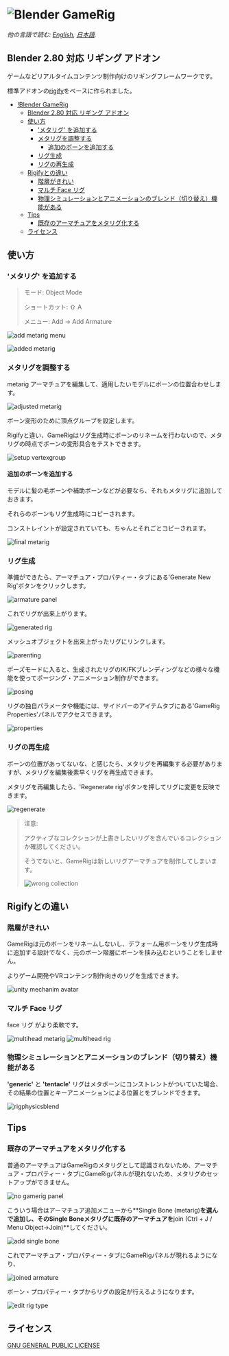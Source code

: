 # ![Blender GameRig](images/logo.png "Logo")

*他の言語で読む: [English](README.md), [日本語](README.ja.md).*

## Blender 2.80 対応 リギング アドオン

ゲームなどリアルタイムコンテンツ制作向けのリギングフレームワークです。

標準アドオンの[rigify](https://archive.blender.org/wiki/index.php/Extensions:2.6/Py/Scripts/Rigging/Rigify/)をベースに作られました。

<!-- TOC -->

- [!Blender GameRig](#blender-gamerig)
  - [Blender 2.80 対応 リギング アドオン](#blender-280-対応-リギング-アドオン)
  - [使い方](#使い方)
    - ['メタリグ' を追加する](#メタリグ-を追加する)
    - [メタリグを調整する](#メタリグを調整する)
      - [追加のボーンを追加する](#追加のボーンを追加する)
    - [リグ生成](#リグ生成)
    - [リグの再生成](#リグの再生成)
  - [Rigifyとの違い](#rigifyとの違い)
    - [階層がきれい](#階層がきれい)
    - [マルチ Face リグ](#マルチ-face-リグ)
    - [物理シミュレーションとアニメーションのブレンド（切り替え）機能がある](#物理シミュレーションとアニメーションのブレンド切り替え機能がある)
  - [Tips](#tips)
    - [既存のアーマチュアをメタリグ化する](#既存のアーマチュアをメタリグ化する)
  - [ライセンス](#ライセンス)

<!-- /TOC -->

## 使い方

### 'メタリグ' を追加する

> モード: Object Mode
>
> ショートカット: ⇧ A
>
> メニュー: Add → Add Armature

![add metarig menu](images/addmetarig.jpg "add metarig menu")

![added metarig](images/metarig.jpg "added metarig")

### メタリグを調整する

metarig アーマチュアを編集して、適用したいモデルにボーンの位置合わせします。

![adjusted metarig](images/adjustmetarig.jpg "adjusted metarig")

ボーン変形のために頂点グループを設定します。

Rigifyと違い、GameRigはリグ生成時にボーンのリネームを行わないので、メタリグの時点でボーンの変形具合をテストできます。

![setup vertexgroup](images/setupvertexgroup.jpg "setup vertexgroup")

#### 追加のボーンを追加する

モデルに髪の毛ボーンや補助ボーンなどが必要なら、それもメタリグに追加しておきます。

それらのボーンもリグ生成時にコピーされます。

コンストレイントが設定されていても、ちゃんとそれごとコピーされます。


![final metarig](images/finalmetarig.jpg "final metarig")

### リグ生成

準備ができたら、アーマチュア・プロパティー・タブにある'Generate New Rig'ボタンをクリックします。

![armature panel](images/armaturepanel.jpg "armature panel")

これでリグが出来上がります。

![generated rig](images/generatedrig.jpg "generated rig")

メッシュオブジェクトを出来上がったリグにリンクします。

![parenting](images/parenting.jpg "parenting")

ポーズモードに入ると、生成されたリグのIK/FKブレンディングなどの様々な機能を使ってポージング・アニメーション制作ができます。

![posing](images/posing.jpg "posing")

リグの独自パラメータや機能には、サイドバーのアイテムタブにある'GameRig Properties'パネルでアクセスできます。

![properties](images/properties.jpg "properties")

### リグの再生成

ボーンの位置があってないな、と感じたら、メタリグを再編集する必要がありますが、メタリグを編集後素早くリグを再生成できます。

メタリグを再編集したら、'Regenerate rig'ボタンを押してリグに変更を反映できます。

![regenerate](images/regenerate.jpg "regenerate")
> 注意:
>
> アクティブなコレクションが上書きしたいリグを含んでいるコレクションか確認してください。
>
> そうでないと、GameRigは新しいリグアーマチュアを制作してしまいます。
>
> ![wrong collection](images/wrongcollection.jpg "wrong collection")

## Rigifyとの違い

### 階層がきれい

GameRigは元のボーンをリネームしないし、デフォーム用ボーンをリグ生成時に追加する設計でなく、元のボーン階層にボーンを挟み込むということをしません。

よりゲーム開発やVRコンテンツ制作向きのリグを生成できます。

![unity mechanim avatar](images/unitymechanimavatar.jpg "unity mechanim avatar")

### マルチ Face リグ

face リグ がより柔軟です。

![multihead metarig](images/multiheadmetarig.jpg "multihead metarig")
![multihead rig](images/multiheadrig.jpg "multihead rig")

### 物理シミュレーションとアニメーションのブレンド（切り替え）機能がある

**'generic'** と **'tentacle'** リグはメタボーンにコンストレントがついていた場合、その結果の位置とキーアニメーションによる位置とをブレンドできます。

![rigphysicsblend](images/rigphysicsblend.gif "rigphysicsblend")

## Tips

### 既存のアーマチュアをメタリグ化する

普通のアーマチュアはGameRigのメタリグとして認識されないため、アーマチュア・プロパティー・タブにGameRigパネルが現れないため、メタリグのセットアップができません。

![no gamerig panel](images/nogamerigpanel.jpg "no gamerig panel")

こういう場合はアーマチュア追加メニューから**Single Bone (metarig)**を選んで追加し、そのSingle Boneメタリグに既存のアーマチュアを**join (Ctrl + J / Menu Object→Join)**してください。

![add single bone](images/addsinglebone.jpg "add single bone")

これでアーマチュア・プロパティー・タブにGameRigパネルが現れるようになり、

![joined armature](images/joinedarmature.jpg "joined armature")

ボーン・プロパティー・タブからリグの設定が行えるようになります。

![edit rig type](images/editrigtype.jpg "edit rig type")

## ライセンス

[GNU GENERAL PUBLIC LICENSE](LICENSE)
